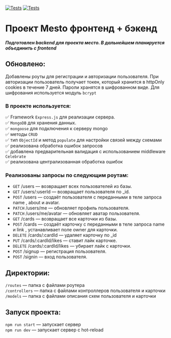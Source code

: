[![Tests](https://github.com/Ilya-Bikmetov/express-mesto-gha/actions/workflows/tests-13-sprint.yml/badge.svg)](https://github.com/Ilya-Bikmetov/express-mesto-gha/actions/workflows/tests-13-sprint.yml) [![Tests](https://github.com/Ilya-Bikmetov/express-mesto-gha/actions/workflows/tests-14-sprint.yml/badge.svg)](https://github.com/Ilya-Bikmetov/express-mesto-gha/actions/workflows/tests-14-sprint.yml)
# Проект Mesto фронтенд + бэкенд

**_Подготовлен backend для проекта место. В дальнейшем планируется объединить с frontend_**

## Обновлено:
Добавлены роуты для регистрации и авторизации пользователя.
При авторизации пользователь получает токен, который хранится в httpOnly cookies в течение 7 дней. Пароли хранятся в шифрованном виде. Для шифрования используется модуль `bcrypt`


### В проекте используется:

:white_check_mark: Framework `Express.js` для реализации сервера.  
:white_check_mark: `MongoDB` для хранения данных.  
:white_check_mark: `mongoose` для подключения к серверу mongo  
:white_check_mark: методы `CRUD`  
:white_check_mark: тип `ObjectId` и метод `populate` для настройки связей между схемами  
:white_check_mark: реализована обработка ошибок запросов  
:white_check_mark: добавлена предварительная валидация с использованием middleware `Celebrate`  
:white_check_mark: реализована централизованная обработка ошибок  


### Реализованы запросы по следующим роутам:

* `GET` /users — возвращает всех пользователей из базы.  
* `GET` /users/:userId — возвращает пользователя по _id.  
* `POST` /users — создаёт пользователя с переданными в теле запроса name , about и avatar.  
* `PATCH` /users/me — обновляет профиль пользователя.  
* `PATCH` /users/me/avatar — обновляет аватар пользователя.  
* `GET` /cards — возвращает все карточки из базы.  
* `POST` /cards — создаёт карточку с переданными в теле запроса name и link , устанавливает поле owner для карточки.  
* `DELETE` /cards/:cardId — удаляет карточку по _id  
* `PUT` /cards/:cardId/likes — ставит лайк карточке.  
* `DELETE` /cards/:cardId/likes — убирает лайк с карточки.  
* `POST` /signup — регистрация пользователя.  
* `POST` /signin — вход пользователя.  

## Директории:

`/routes` — папка с файлами роутера  
`/controllers` — папка с файлами контроллеров пользователя и карточки   
`/models` — папка с файлами описания схем пользователя и карточки  
  
## Запуск проекта:

`npm run start` — запускает сервер   
`npm run dev` — запускает сервер с hot-reload

